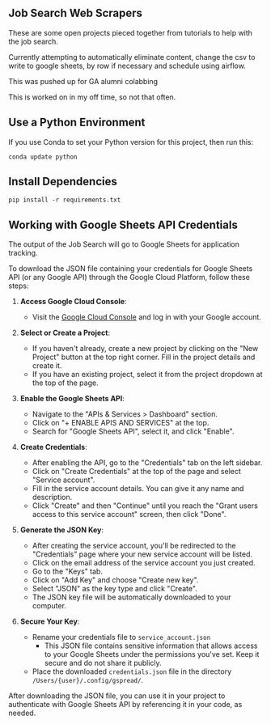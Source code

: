 ## Job Search Web Scrapers

These are some open projects pieced together from tutorials to help with the job search.

Currently attempting to automatically eliminate content, change the csv to write to google sheets, by row if necessary and schedule using airflow.

This was pushed up for GA alumni colabbing

This is worked on in my off time, so not that often.

## Use a Python Environment

If you use Conda to set your Python version for this project, then run this:

```shell
conda update python
```

## Install Dependencies

```shell
pip install -r requirements.txt
```

## Working with Google Sheets API Credentials

The output of the Job Search will go to Google Sheets for application tracking.

To download the JSON file containing your credentials for Google Sheets API (or any Google API) through the Google Cloud Platform, follow these steps:

1. **Access Google Cloud Console**:

   - Visit the [Google Cloud Console](https://console.developers.google.com/) and log in with your Google account.

2. **Select or Create a Project**:

   - If you haven't already, create a new project by clicking on the "New Project" button at the top right corner. Fill in the project details and create it.
   - If you have an existing project, select it from the project dropdown at the top of the page.

3. **Enable the Google Sheets API**:

   - Navigate to the "APIs & Services > Dashboard" section.
   - Click on "+ ENABLE APIS AND SERVICES" at the top.
   - Search for "Google Sheets API", select it, and click "Enable".

4. **Create Credentials**:

   - After enabling the API, go to the "Credentials" tab on the left sidebar.
   - Click on "Create Credentials" at the top of the page and select "Service account".
   - Fill in the service account details. You can give it any name and description.
   - Click "Create" and then "Continue" until you reach the "Grant users access to this service account" screen, then click "Done".

5. **Generate the JSON Key**:

   - After creating the service account, you'll be redirected to the "Credentials" page where your new service account will be listed.
   - Click on the email address of the service account you just created.
   - Go to the "Keys" tab.
   - Click on "Add Key" and choose "Create new key".
   - Select "JSON" as the key type and click "Create".
   - The JSON key file will be automatically downloaded to your computer.

6. **Secure Your Key**:
   - Rename your credentials file to `service_account.json`
     - This JSON file contains sensitive information that allows access to your Google Sheets under the permissions you've set. Keep it secure and do not share it publicly.
   - Place the downloaded `credentials.json` file in the directory `/Users/{user}/.config/gspread/`.

After downloading the JSON file, you can use it in your project to authenticate with Google Sheets API by referencing it in your code, as needed.
